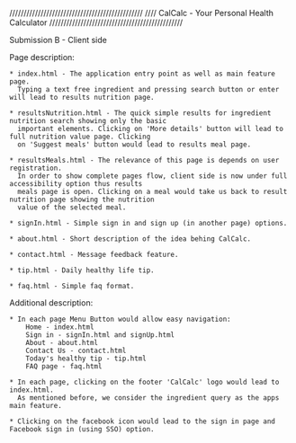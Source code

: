 ///////////////////////////////////////////////
//// CalCalc - Your Personal Health Calculator
///////////////////////////////////////////////

Submission B - Client side

Page description:

	* index.html - The application entry point as well as main feature page.
	  Typing a text free ingredient and pressing search button or enter will lead to results nutrition page.	

	* resultsNutrition.html - The quick simple results for ingredient nutrition search showing only the basic
	  important elements. Clicking on 'More details' button will lead to full nutrition value page. Clicking
	  on 'Suggest meals' button would lead to results meal page.

	* resultsMeals.html - The relevance of this page is depends on user registration.
	  In order to show complete pages flow, client side is now under full accessibility option thus results
	  meals page is open. Clicking on a meal would take us back to result nutrition page showing the nutrition
	  value of the selected meal.

	* signIn.html - Simple sign in and sign up (in another page) options.

	* about.html - Short description of the idea behing CalCalc.

	* contact.html - Message feedback feature.

	* tip.html - Daily healthy life tip.

	* faq.html - Simple faq format.

Additional description:

	* In each page Menu Button would allow easy navigation:
		Home - index.html
		Sign in - signIn.html and signUp.html
		About - about.html
		Contact Us - contact.html
		Today's healthy tip - tip.html
		FAQ page - faq.html
		
	* In each page, clicking on the footer 'CalCalc' logo would lead to index.html.
	  As mentioned before, we consider the ingredient query as the apps main feature.

	* Clicking on the facebook icon would lead to the sign in page and Facebook sign in (using SSO) option.
